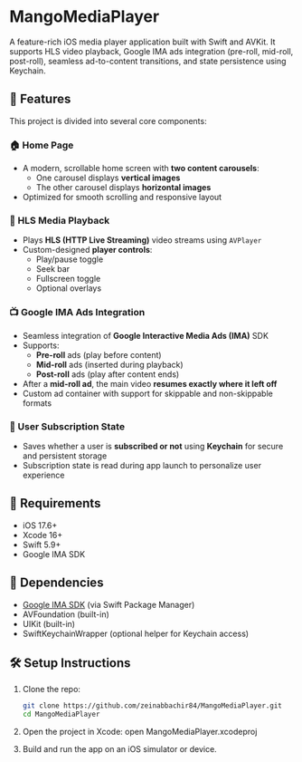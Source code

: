 # MangoMediaPlayer

A feature-rich iOS media player application built with Swift and AVKit. It supports HLS video playback, Google IMA ads integration (pre-roll, mid-roll, post-roll), seamless ad-to-content transitions, and state persistence using Keychain.

## 🚀 Features

This project is divided into several core components:

### 🏠 Home Page

- A modern, scrollable home screen with **two content carousels**:
  - One carousel displays **vertical images**
  - The other carousel displays **horizontal images**
- Optimized for smooth scrolling and responsive layout

### 🎥 HLS Media Playback

- Plays **HLS (HTTP Live Streaming)** video streams using `AVPlayer`
- Custom-designed **player controls**:
  - Play/pause toggle
  - Seek bar
  - Fullscreen toggle
  - Optional overlays

### 📺 Google IMA Ads Integration

- Seamless integration of **Google Interactive Media Ads (IMA)** SDK
- Supports:
  - **Pre-roll** ads (play before content)
  - **Mid-roll** ads (inserted during playback)
  - **Post-roll** ads (play after content ends)
- After a **mid-roll ad**, the main video **resumes exactly where it left off**
- Custom ad container with support for skippable and non-skippable formats

### 🔐 User Subscription State

- Saves whether a user is **subscribed or not** using **Keychain** for secure and persistent storage
- Subscription state is read during app launch to personalize user experience

## 📱 Requirements

- iOS 17.6+
- Xcode 16+
- Swift 5.9+
- Google IMA SDK

## 🧩 Dependencies

- [Google IMA SDK](https://github.com/googleads/googleads-ima-ios) (via Swift Package Manager)
- AVFoundation (built-in)
- UIKit (built-in)
- SwiftKeychainWrapper (optional helper for Keychain access)
  
## 🛠 Setup Instructions

1. Clone the repo:
   ```bash
   git clone https://github.com/zeinabbachir84/MangoMediaPlayer.git
   cd MangoMediaPlayer

2. Open the project in Xcode:
open MangoMediaPlayer.xcodeproj

3. Build and run the app on an iOS simulator or device.
